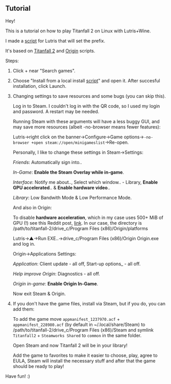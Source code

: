 ## Tutorial
Hey!

This is a tutorial on how to play Titanfall 2 on Linux with Lutris+Wine.

I made a [script](https://github.com/begin-theadventure/lutris-scripts/releases/tag/Titanfall-2) for Lutris that will set the prefix.

It's based on [Titanfall 2](https://lutris.net/games/titanfall-2) and [Origin](https://lutris.net/games/origin) scripts.

Steps:

1. Click + near "Search games".
2. Choose "Install from a local install [script](https://github.com/begin-theadventure/lutris-scripts/releases/download/Titanfall-2/titanfall-2-steam-origin.json)" and open it. After succesful installation, click Launch.
3. Changing settings to save resources and some bugs (you can skip this).

    Log in to Steam. I couldn't log in with the QR code, so I used my login and password. A restart may be needed.

    Running Steam with these arguments will have a less buggy GUI, and may save more resources (albeit -no-browser means fewer features):

    Lutris->right click on the banner->Configure->Game options->`-no-browser +open steam://open/minigameslist`->Re-open.

    Personally, I like to change these settings in Steam->Settings:

    _Friends_: Automatically sign into..

    _In-Game_: **Enable the Steam Overlay while in-game**.

    _Interface_: Notify me about.., Select which window.. - Library, **Enable GPU accelerated**.. & **Enable hardware video**..

    _Library_: Low Bandwith Mode & Low Performance Mode.

    And also in Origin:

    To disable **hardware acceleration**, which in my case uses 500+ MiB of GPU (!) see this Reddit post, [link](https://www.reddit.com/r/origin/comments/q8o9gv/disable_origin_client_hardware_acceleration). In our case, the directory is /path/to/titanfall-2/drive_c/Program Files (x86)/Origin/platforms

    Lutris->▲->Run EXE..->drive_c/Program Files (x86)/Origin Origin.exe and log in.

    Origin->Applications Settings:

    _Application_: Client update - all off, Start-up options_ - all off.

    _Help improve Origin_: Diagnostics - all off.

    _Origin in-game_: **Enable Origin In-Game**.

    Now exit Steam & Origin.

4. If you don't have the game files, install via Steam, but if you do, you can add them:

    To add the game move `appmanifest_1237970.acf` + `appmanifest_228980.acf` (by default in ~/.local/share/Steam) to /path/to/titanfall-2/drive_c/Program Files (x86)/Steam and symlink `Titanfall2` + `Steamworks Shared` to `common` in the same folder.

    Open Steam and now Titanfall 2 will be in your library!

    Add the game to favorites to make it easier to choose, play, agree to EULA, Steam will install the necessary stuff and after that the game should be ready to play!

Have fun! :)

